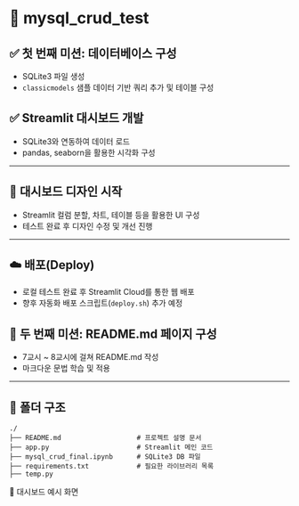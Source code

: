 # 📘 mysql_crud_test

## ✅ 첫 번째 미션: 데이터베이스 구성
- SQLite3 파일 생성
- `classicmodels` 샘플 데이터 기반 쿼리 추가 및 테이블 구성

## ✅ Streamlit 대시보드 개발

- SQLite3와 연동하여 데이터 로드
- pandas, seaborn을 활용한 시각화 구성

---

## 🎨 대시보드 디자인 시작

- Streamlit 컬럼 분할, 차트, 테이블 등을 활용한 UI 구성
- 테스트 완료 후 디자인 수정 및 개선 진행

---

## ☁️ 배포(Deploy)

- 로컬 테스트 완료 후 Streamlit Cloud를 통한 웹 배포
- 향후 자동화 배포 스크립트(`deploy.sh`) 추가 예정

## 📝 두 번째 미션: README.md 페이지 구성

- 7교시 ~ 8교시에 걸쳐 README.md 작성
- 마크다운 문법 학습 및 적용

---
## 📂 폴더 구조
```
./
├── README.md                   # 프로젝트 설명 문서    
├── app.py                      # Streamlit 메인 코드
├── mysql_crud_final.ipynb      # SQLite3 DB 파일
├── requirements.txt            # 필요한 라이브러리 목록     
├── temp.py
```

📸 대시보드 예시 화면
